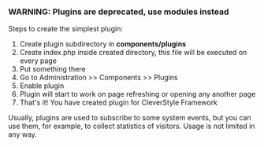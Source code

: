 ### WARNING: Plugins are deprecated, use modules instead

Steps to create the simplest plugin:

1. Create plugin subdirectory in **components/plugins**
2. Create index.php inside created directory, this file will be executed on every page
3. Put something there
4. Go to Administration >> Components >> Plugins
5. Enable plugin
6. Plugin will start to work on page refreshing or opening any another page
7. That's it! You have created plugin for CleverStyle Framework

Usually, plugins are used to subscribe to some system events, but you can use them, for example, to collect statistics of visitors. Usage is not limited in any way.

